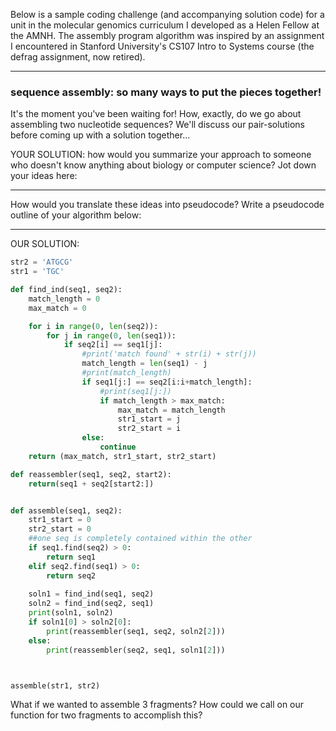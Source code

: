 Below is a sample coding challenge (and accompanying solution code) for a unit in the molecular genomics curriculum I developed as a Helen Fellow at the AMNH. The assembly program algorithm was inspired by an assignment I encountered in Stanford University's CS107 Intro to Systems course (the defrag assignment, now retired).  

-----------------------------------------------

### sequence assembly: so many ways to put the pieces together!

It's the moment you've been waiting for! How, exactly, do we go about assembling two nucleotide sequences? We'll discuss our pair-solutions before coming up with a solution together...

YOUR SOLUTION: how would you summarize your approach to someone who doesn't know anything about biology or computer science? Jot down your ideas here: 

--------------------------------------------------


How would you translate these ideas into pseudocode? Write a pseudocode outline of your algorithm below:

--------------------------------------------------


OUR SOLUTION: 


```python
str2 = 'ATGCG'
str1 = 'TGC'

def find_ind(seq1, seq2):
    match_length = 0
    max_match = 0

    for i in range(0, len(seq2)):
        for j in range(0, len(seq1)):
            if seq2[i] == seq1[j]:
                #print('match found' + str(i) + str(j))
                match_length = len(seq1) - j
                #print(match_length)
                if seq1[j:] == seq2[i:i+match_length]:
                    #print(seq1[j:])
                    if match_length > max_match:
                        max_match = match_length
                        str1_start = j
                        str2_start = i
                else:
                    continue
    return (max_match, str1_start, str2_start)

def reassembler(seq1, seq2, start2):
    return(seq1 + seq2[start2:])


def assemble(seq1, seq2): 
    str1_start = 0
    str2_start = 0
    ##one seq is completely contained within the other
    if seq1.find(seq2) > 0:
        return seq1
    elif seq2.find(seq1) > 0:
        return seq2
    
    soln1 = find_ind(seq1, seq2)
    soln2 = find_ind(seq2, seq1)
    print(soln1, soln2)
    if soln1[0] > soln2[0]:
        print(reassembler(seq1, seq2, soln2[2]))
    else:
        print(reassembler(seq2, seq1, soln1[2]))



assemble(str1, str2)
```


What if we wanted to assemble 3 fragments? How could we call on our function for two fragments to accomplish this?

